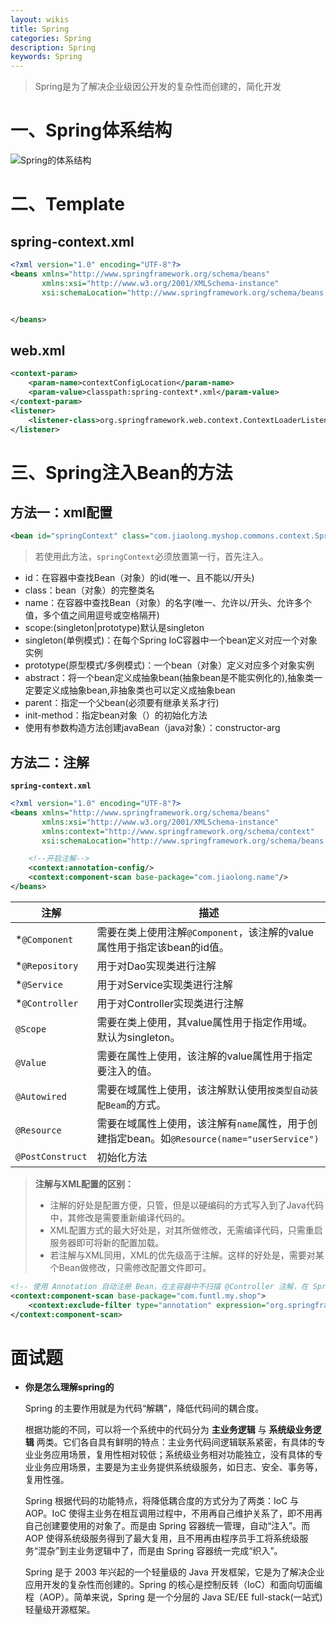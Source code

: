 ```yaml
---
layout: wikis
title: Spring
categories: Spring
description: Spring
keywords: Spring
---
```


> Spring是为了解决企业级因公开发的复杂性而创建的，简化开发

# 一、Spring体系结构

![Spring的体系结构](https://i.loli.net/2021/01/08/omCJExvtg3FQ19f.gif)





# 二、Template

## spring-context.xml

```xml
<?xml version="1.0" encoding="UTF-8"?>
<beans xmlns="http://www.springframework.org/schema/beans"
       xmlns:xsi="http://www.w3.org/2001/XMLSchema-instance"
       xsi:schemaLocation="http://www.springframework.org/schema/beans http://www.springframework.org/schema/beans/spring-beans.xsd http://www.springframework.org/schema/context https://www.springframework.org/schema/context/spring-context.xsd">


</beans>
```

## web.xml

```xml
<context-param>
    <param-name>contextConfigLocation</param-name>
    <param-value>classpath:spring-context*.xml</param-value>
</context-param>
<listener>
    <listener-class>org.springframework.web.context.ContextLoaderListener</listener-class>
</listener>
```





# 三、Spring注入Bean的方法

## 方法一：xml配置

```xml
<bean id="springContext" class="com.jiaolong.myshop.commons.context.SpringContext"/>
```

> 若使用此方法，`springContext`必须放置第一行，首先注入。

- id：在容器中查找Bean（对象）的id(唯一、且不能以/开头)
-  class：bean（对象）的完整类名
-  name：在容器中查找Bean（对象）的名字(唯一、允许以/开头、允许多个值，多个值之间用逗号或空格隔开)
-  scope:(singleton|prototype)默认是singleton
  - singleton(单例模式)：在每个Spring IoC容器中一个bean定义对应一个对象实例
  - prototype(原型模式/多例模式)：一个bean（对象）定义对应多个对象实例
- abstract：将一个bean定义成抽象bean(抽象bean是不能实例化的),抽象类一定要定义成抽象bean,非抽象类也可以定义成抽象bean
- parent：指定一个父bean(必须要有继承关系才行)
- init-method：指定bean对象（）的初始化方法
- 使用有参数构造方法创建javaBean（java对象）：constructor-arg

## 方法二：注解

**`spring-context.xml`**

```xml
<?xml version="1.0" encoding="UTF-8"?>
<beans xmlns="http://www.springframework.org/schema/beans"
       xmlns:xsi="http://www.w3.org/2001/XMLSchema-instance"
       xmlns:context="http://www.springframework.org/schema/context"
       xsi:schemaLocation="http://www.springframework.org/schema/beans http://www.springframework.org/schema/beans/spring-beans.xsd http://www.springframework.org/schema/context https://www.springframework.org/schema/context/spring-context.xsd">

	<!--开启注解-->
    <context:annotation-config/>
    <context:component-scan base-package="com.jiaolong.name"/>
</beans>
```

| 注解             | 描述                                                         |
| ---------------- | ------------------------------------------------------------ |
| *`@Component`    | 需要在类上使用注解`@Component`，该注解的value属性用于指定该bean的id值。 |
| *`@Repository`   | 用于对Dao实现类进行注解                                      |
| *`@Service`      | 用于对Service实现类进行注解                                  |
| *`@Controller`   | 用于对Controller实现类进行注解                               |
| `@Scope`         | 需要在类上使用，其value属性用于指定作用域。默认为singleton。 |
| `@Value`         | 需要在属性上使用，该注解的value属性用于指定要注入的值。      |
| `@Autowired`     | 需要在域属性上使用，该注解默认使用`按类型自动装配Beam`的方式。 |
| `@Resource`      | 需要在域属性上使用，该注解有`name`属性，用于创建指定bean。如`@Resource(name="userService")` |
| `@PostConstruct` | 初始化方法                                                   |



> **注解与XML配置的区别：**
>
> - 注解的好处是配置方便，只管，但是以硬编码的方式写入到了Java代码中，其修改是需要重新编译代码的。
> - XML配置方式的最大好处是，对其所做修改，无需编译代码，只需重启服务器即可将新的配置加载。
> - 若注解与XML同用，XML的优先级高于注解。这样的好处是，需要对某个Bean做修改，只需修改配置文件即可。



```xml
<!-- 使用 Annotation 自动注册 Bean，在主容器中不扫描 @Controller 注解，在 SpringMVC 中只扫描 @Controller 注解。-->
<context:component-scan base-package="com.funtl.my.shop">
    <context:exclude-filter type="annotation" expression="org.springframework.stereotype.Controller"/>
</context:component-scan>
```





# 面试题

- **你是怎么理解spring的**

  Spring 的主要作用就是为代码“解耦”，降低代码间的耦合度。

  根据功能的不同，可以将一个系统中的代码分为 **主业务逻辑** 与 **系统级业务逻辑** 两类。它们各自具有鲜明的特点：主业务代码间逻辑联系紧密，有具体的专业业务应用场景，复用性相对较低；系统级业务相对功能独立，没有具体的专业业务应用场景，主要是为主业务提供系统级服务，如日志、安全、事务等，复用性强。

  Spring 根据代码的功能特点，将降低耦合度的方式分为了两类：IoC 与 AOP。IoC 使得主业务在相互调用过程中，不用再自己维护关系了，即不用再自己创建要使用的对象了。而是由 Spring 容器统一管理，自动“注入”。而 AOP 使得系统级服务得到了最大复用，且不用再由程序员手工将系统级服务“混杂”到主业务逻辑中了，而是由 Spring 容器统一完成“织入”。

  Spring 是于 2003 年兴起的一个轻量级的 Java 开发框架，它是为了解决企业应用开发的复杂性而创建的。Spring 的核心是控制反转（IoC）和面向切面编程（AOP）。简单来说，Spring 是一个分层的 Java SE/EE full-stack(一站式)轻量级开源框架。